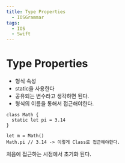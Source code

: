 ```yaml
---
title: Type Properties
  - IOSGrammar
tags:
  - IOS
  - Swift
---
```


# Type Properties
- 형식 속성
- static을 사용한다
- 공유되는 변수라고 생각하면 된다.
- 형식의 이름을 통해서 접근해야한다.  

~~~
class Math {
  static let pi = 3.14
}

let m = Math()
Math.pi // 3.14 -> 이렇게 Class로 접근해야한다.
~~~
처음에 접근하는 시점에서 초기화 된다.  


